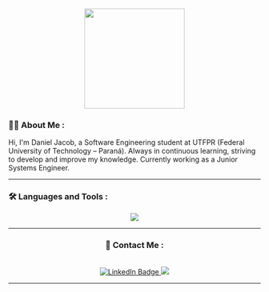 <!-- <img width=100% src="https://capsule-render.vercel.app/api?type=waving&color=ff54ee&height=120&section=header"/> -->

<h1 align="center">
  <img src="https://media.giphy.com/media/VOPK1BqsMEJRS/giphy.gif" width="200" /> 
</h1>

### :man_technologist: About Me :

<p align="left">Hi, I'm Daniel Jacob, a Software Engineering student at UTFPR (Federal University of Technology – Paraná). Always in continuous learning, striving to develop and improve my knowledge. Currently working as a Junior Systems Engineer.</p>

---

### :hammer_and_wrench: Languages and Tools :

<div align="center">
  <a href="https://github.com/Dani-Jacob">
    <img src="https://skillicons.dev/icons?i=html,css,js,nodejs,express,postgres,mysql,postman,docker,webstorm,vscode" />
  </a>   

---
### :iphone: Contact Me :
<br>
<div align="center">
  <a href="https://www.linkedin.com/in/danieljaroszczuk/">
    <img src="https://img.shields.io/badge/LinkedIn-blue?style=for-the-badge&logo=linkedin&logoColor=white" alt="LinkedIn Badge"/>
  </a>
  <a href="mailto:danieljaroszczuk28@gmail.com/">
    <img src="https://img.shields.io/badge/Gmail-D14836?style=for-the-badge&logo=gmail&logoColor=white"/>
  </a>

</div>

---
<!-- <img width=100% src="https://capsule-render.vercel.app/api?type=waving&color=ff54ee&height=120&section=footer"/> -->
